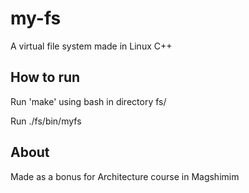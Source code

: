 # my-fs
A virtual file system made in Linux C++
## How to run
Run 'make' using bash in directory fs/

Run ./fs/bin/myfs
## About
Made as a bonus for Architecture course in Magshimim
